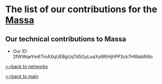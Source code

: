 # The list of our contributions for the [Massa](https://massa.net/)

## Our technical contributions to Massa

- Our ID: 2fWWqeYm6TmAXqUEBgUqTd5GyLoaXs6RtHjhPP3ck7HWabRi8o


[<<back to networks](https://github.com/nq4-net/entrance/tree/main/networks)

[<<back to main](https://github.com/nq4-net/entrance)